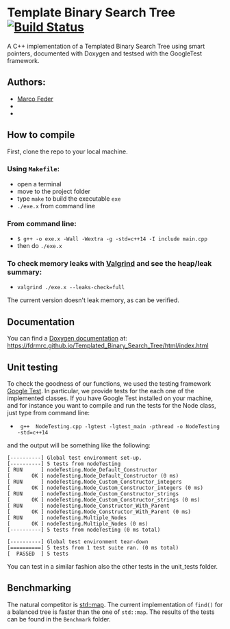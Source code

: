 # Template Binary Search Tree [![Build Status](https://travis-ci.com/fdrmrc/Templated_Binary_Search_Tree.svg?branch=main)](https://travis-ci.com/github/fdrmrc/Templated_Binary_Search_Tree)

A C++ implementation of a Templated Binary Search Tree using smart pointers, documented with Doxygen and testsed with the GoogleTest framework.

## Authors:

- [Marco Feder](mailto:marco.feder@sissa.it)
- 
-

## How to compile
First, clone the repo to your local machine.

### Using `Makefile`:
- open a terminal
- move to the project folder
- type `make` to build the executable `exe`
- `./exe.x` from command line

### From command line:
- `$ g++ -o exe.x -Wall -Wextra -g -std=c++14 -I include main.cpp`
- then do `./exe.x`

### To check memory leaks with [Valgrind](https://valgrind.org) and see the heap/leak summary:
- `valgrind ./exe.x --leaks-check=full`

The current version doesn't leak memory, as can be verified.

## Documentation
You can find a [Doxygen documentation](https://www.doxygen.nl/index.html) at: https://fdrmrc.github.io/Templated_Binary_Search_Tree/html/index.html




## Unit testing
To check the goodness of our functions, we used the testing framework [Google Test](https://github.com/google/googletest). In particular, we provide tests for the each one of the implemented classes. If you have Google Test installed on your machine, and for instance you want to compile and run the tests for the Node class, just type from command line:

- ` g++  NodeTesting.cpp -lgtest -lgtest_main -pthread -o NodeTesting -std=c++14`

and the output will be something like the following:

```[==========] Running 5 tests from 1 test suite.
[----------] Global test environment set-up.
[----------] 5 tests from nodeTesting
[ RUN      ] nodeTesting.Node_Default_Constructor
[       OK ] nodeTesting.Node_Default_Constructor (0 ms)
[ RUN      ] nodeTesting.Node_Custom_Constructor_integers
[       OK ] nodeTesting.Node_Custom_Constructor_integers (0 ms)
[ RUN      ] nodeTesting.Node_Custom_Constructor_strings
[       OK ] nodeTesting.Node_Custom_Constructor_strings (0 ms)
[ RUN      ] nodeTesting.Node_Constructor_With_Parent
[       OK ] nodeTesting.Node_Constructor_With_Parent (0 ms)
[ RUN      ] nodeTesting.Multiple_Nodes
[       OK ] nodeTesting.Multiple_Nodes (0 ms)
[----------] 5 tests from nodeTesting (0 ms total)

[----------] Global test environment tear-down
[==========] 5 tests from 1 test suite ran. (0 ms total)
[  PASSED  ] 5 tests
```



You can test in a similar fashion also the other tests in the unit_tests folder.

## Benchmarking

The natural competitor is [std::map](https://en.cppreference.com/w/cpp/container/map). The current implementation of `find()` for a balanced tree is faster than the one of `std::map`. The results of the tests can be found in the `Benchmark` folder.
 
